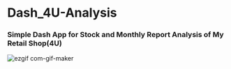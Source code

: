 # Dash_4U-Analysis

### Simple Dash App for Stock and Monthly Report Analysis of My Retail Shop(4U)


![ezgif com-gif-maker](https://user-images.githubusercontent.com/55757415/115176464-c8684480-a0ea-11eb-9f8a-d7dfac7f8106.gif)
